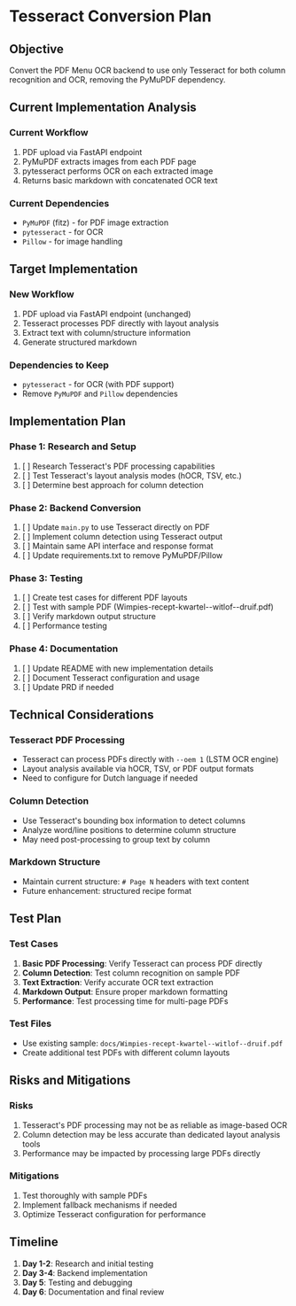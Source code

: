 

# Tesseract Conversion Plan

## Objective
Convert the PDF Menu OCR backend to use only Tesseract for both column recognition and OCR, removing the PyMuPDF dependency.

## Current Implementation Analysis

### Current Workflow
1. PDF upload via FastAPI endpoint
2. PyMuPDF extracts images from each PDF page
3. pytesseract performs OCR on each extracted image
4. Returns basic markdown with concatenated OCR text

### Current Dependencies
- `PyMuPDF` (fitz) - for PDF image extraction
- `pytesseract` - for OCR
- `Pillow` - for image handling

## Target Implementation

### New Workflow
1. PDF upload via FastAPI endpoint (unchanged)
2. Tesseract processes PDF directly with layout analysis
3. Extract text with column/structure information
4. Generate structured markdown

### Dependencies to Keep
- `pytesseract` - for OCR (with PDF support)
- Remove `PyMuPDF` and `Pillow` dependencies

## Implementation Plan

### Phase 1: Research and Setup
1. [ ] Research Tesseract's PDF processing capabilities
2. [ ] Test Tesseract's layout analysis modes (hOCR, TSV, etc.)
3. [ ] Determine best approach for column detection

### Phase 2: Backend Conversion
1. [ ] Update `main.py` to use Tesseract directly on PDF
2. [ ] Implement column detection using Tesseract output
3. [ ] Maintain same API interface and response format
4. [ ] Update requirements.txt to remove PyMuPDF/Pillow

### Phase 3: Testing
1. [ ] Create test cases for different PDF layouts
2. [ ] Test with sample PDF (Wimpies-recept-kwartel--witlof--druif.pdf)
3. [ ] Verify markdown output structure
4. [ ] Performance testing

### Phase 4: Documentation
1. [ ] Update README with new implementation details
2. [ ] Document Tesseract configuration and usage
3. [ ] Update PRD if needed

## Technical Considerations

### Tesseract PDF Processing
- Tesseract can process PDFs directly with `--oem 1` (LSTM OCR engine)
- Layout analysis available via hOCR, TSV, or PDF output formats
- Need to configure for Dutch language if needed

### Column Detection
- Use Tesseract's bounding box information to detect columns
- Analyze word/line positions to determine column structure
- May need post-processing to group text by column

### Markdown Structure
- Maintain current structure: `# Page N` headers with text content
- Future enhancement: structured recipe format

## Test Plan

### Test Cases
1. **Basic PDF Processing**: Verify Tesseract can process PDF directly
2. **Column Detection**: Test column recognition on sample PDF
3. **Text Extraction**: Verify accurate OCR text extraction
4. **Markdown Output**: Ensure proper markdown formatting
5. **Performance**: Test processing time for multi-page PDFs

### Test Files
- Use existing sample: `docs/Wimpies-recept-kwartel--witlof--druif.pdf`
- Create additional test PDFs with different column layouts

## Risks and Mitigations

### Risks
1. Tesseract's PDF processing may not be as reliable as image-based OCR
2. Column detection may be less accurate than dedicated layout analysis tools
3. Performance may be impacted by processing large PDFs directly

### Mitigations
1. Test thoroughly with sample PDFs
2. Implement fallback mechanisms if needed
3. Optimize Tesseract configuration for performance

## Timeline

1. **Day 1-2**: Research and initial testing
2. **Day 3-4**: Backend implementation
3. **Day 5**: Testing and debugging
4. **Day 6**: Documentation and final review

